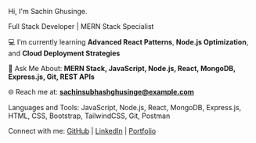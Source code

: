 Hi, I'm Sachin Ghusinge.

Full Stack Developer | MERN Stack Specialist

💻 I’m currently learning **Advanced React Patterns**, **Node.js Optimization**, and **Cloud Deployment Strategies**  

💬 Ask Me About: **MERN Stack, JavaScript, Node.js, React, MongoDB, Express.js, Git, REST APIs**  

🌐 Reach me at: **sachinsubhashghusinge@example.com**  

 Languages and Tools:
 JavaScript, Node.js, React, MongoDB, Express.js, HTML, CSS, Bootstrap, TailwindCSS, Git, Postman

 Connect with me:
[GitHub](https://github.com/sachinsubhashghusinge) | [LinkedIn](https://linkedin.com/in/sachin-ghusinge) | [Portfolio](#)
